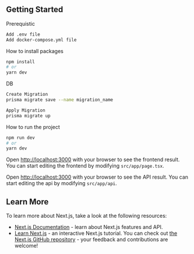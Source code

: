 ## Getting Started

Prerequistic

```bash
Add .env file
Add docker-compose.yml file
```

How to install packages

```bash
npm install
# or
yarn dev
```

DB

```bash
Create Migration
prisma migrate save --name migration_name

Apply Migration
prisma migrate up
```

How to run the project

```bash
npm run dev
# or
yarn dev
```

Open [http://localhost:3000](http://localhost:3000) with your browser to see the frontend result.
You can start editing the frontend by modifying `src/app/page.tsx`.

Open [http://localhost:3000](http://localhost:3000/api) with your browser to see the API result.
You can start editing the api by modifying `src/app/api`.

## Learn More

To learn more about Next.js, take a look at the following resources:

- [Next.js Documentation](https://nextjs.org/docs) - learn about Next.js features and API.
- [Learn Next.js](https://nextjs.org/learn) - an interactive Next.js tutorial.
  You can check out [the Next.js GitHub repository](https://github.com/vercel/next.js/) - your feedback and contributions are welcome!
